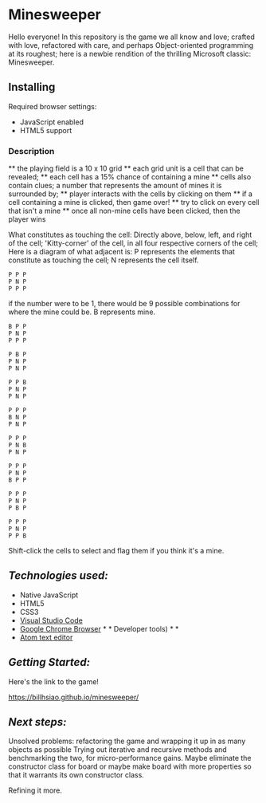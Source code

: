 # Minesweeper

Hello everyone! In this repository is the game we all know and love; crafted with love, refactored with care, and perhaps Object-oriented programming at its roughest; here is a newbie rendition of the thrilling Microsoft classic: Minesweeper.

## Installing

Required browser settings:
* JavaScript enabled
* HTML5 support


### Description
** the playing field is a 10 x 10 grid
** each grid unit is a cell that can be revealed; 
** each cell has a 15% chance of containing a mine
** cells also contain clues; a number that represents the amount of mines it is surrounded by;
** player interacts with the cells by clicking on them
** if a cell containing a mine is clicked, then game over!
** try to click on every cell that isn't a mine
** once all non-mine cells have been clicked, then the player wins

What constitutes as touching the cell:
Directly above, below, left, and right of the cell;
'Kitty-corner' of the cell, in all four respective corners of the cell;
Here is a diagram of what adjacent is:
P represents the elements that constitute as touching the cell;
N represents the cell itself.
```
P P P
P N P
P P P
```
if the number were to be 1, there would be 9 possible combinations for where the mine could be. B represents mine.
```
B P P  
P N P  
P P P
```
```
P B P  
P N P  
P N P
```
```
P P B 
P N P  
P N P 
```
```
P P P
B N P  
P N P
```
```
P P P  
P N B  
P N P  
```
```
P P P  
P N P  
B P P
```
```
P P P  
P N P  
P B P
```
```
P P P
P N P
P P B
```
 Shift-click the cells to select and flag them if you think it's a mine.
 

 ## *Technologies used:*
 * Native JavaScript
 * HTML5
 * CSS3
 * [Visual Studio Code](https://www.visualstudio.com/)
 * [Google Chrome Browser](https://www.google.com/chrome/) * * Developer tools) *  *
 * [Atom text editor](https://atom.io/)


 ## *Getting Started:*

 Here's the link to the game!

 https://billhsiao.github.io/minesweeper/

## *Next steps:*

Unsolved problems: refactoring the game and wrapping it up in as many objects as possible
Trying out iterative and recursive methods and benchmarking the two, for micro-performance gains.
Maybe eliminate the constructor class for board or maybe make board with more properties so that it warrants its own constructor class.

Refining it more.

